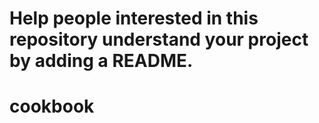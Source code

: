 # Help people interested in this repository understand your project by adding a README. 
# cookbook
#
